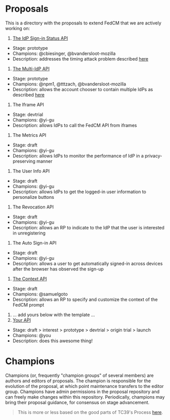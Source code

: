 # Proposals

This is a directory with the proposals to extend FedCM that we are actively working on:

1. [The IdP Sign-in Status API](https://fedidcg.github.io/FedCM/#the-idp-sign-in-status-api)
  - Stage: prototype
  - Champions: @cbiesinger, @bvandersloot-mozilla
  - Description: addresses the timing attack problem described [here](https://github.com/fedidcg/FedCM/issues/230#issuecomment-1233290946)
1. [The Multi-IdP API](https://github.com/fedidcg/FedCM/issues/319#issuecomment-1270753874)
  - Stage: prototype
  - Champions: @npm1, @tttzach, @bvandersloot-mozilla
  - Description: allows the account chooser to contain multiple IdPs as described [here](https://github.com/fedidcg/FedCM/issues/319)
1. The Iframe API
  - Stage: devtrial
  - Champions: @yi-gu
  - Description: allows IdPs to call the FedCM API from iframes
1. The Metrics API
  - Stage: draft
  - Champions: @yi-gu
  - Description: allows IdPs to monitor the performance of IdP in a privacy-preserving manner
1. The User Info API
  - Stage: draft
  - Champions: @yi-gu
  - Description: allows IdPs to get the logged-in user information to personalize buttons
1. The Revocation API
  - Stage: draft
  - Champions: @yi-gu
  - Description: allows an RP to indicate to the IdP that the user is interested in unregistering
1. The Auto Sign-in API
  - Stage: draft
  - Champions: @yi-gu
  - Description: allows a user to get automatically signed-in across devices after the browser has observed the sign-up
1. [The Context API](context-api.md)
  - Stage: draft
  - Champions: @samuelgoto
  - Description: allows an RP to specify and customize the context of the FedCM prompt
1. ... add yours below with the template ...
1. [Your API](yours.md)
  - Stage: draft > interest > prototype > devtrial > origin trial > launch
  - Champions: @you
  - Description: does this awesome thing!

# Champions

Champions (or, frequently "champion groups" of several members) are authors and editors of proposals. The champion is responsible for the evolution of the proposal, at which point maintenance transfers to the editor group. Champions have admin permissions in the proposal repository and can freely make changes within this repository. Periodically, champions may bring their proposal guidance, for consensus on stage advancement.

> This is more or less based on the good parts of TC39's Process [here](https://tc39.es/process-document/).
